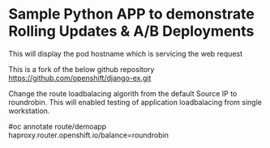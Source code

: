 # Sample Python APP to demonstrate Rolling Updates & A/B Deployments
This will display the pod hostname which is servicing the web request

This is a fork of the below github repository
https://github.com/openshift/django-ex.git

Change the route loadbalacing algorith from the default Source IP to roundrobin. 
This will enabled testing of application loadbalacing from single workstation.

#oc annotate route/demoapp haproxy.router.openshift.io/balance=roundrobin
